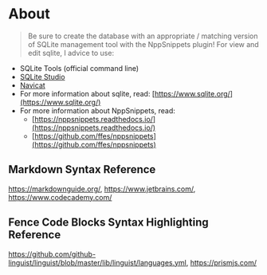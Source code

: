 # About
> Be sure to create the database with an appropriate / matching version of SQLite management tool with the NppSnippets plugin!
For view and edit sqlite, I advice to use:
- SQLite Tools (official command line)
- [SQLite Studio](https://sqlitestudio.pl/)
- [Navicat](https://www.navicat.com/en/products/navicat-for-sqlite)
- For more information about sqlite, read: [https://www.sqlite.org/](https://www.sqlite.org/)
- For more information about NppSnippets, read:
  - [https://nppsnippets.readthedocs.io/](https://nppsnippets.readthedocs.io/)
  - [https://github.com/ffes/nppsnippets](https://github.com/ffes/nppsnippets)

## Markdown Syntax Reference
https://markdownguide.org/, https://www.jetbrains.com/, https://www.codecademy.com/

## Fence Code Blocks Syntax Highlighting Reference
https://github.com/github-linguist/linguist/blob/master/lib/linguist/languages.yml, 
https://prismjs.com/
